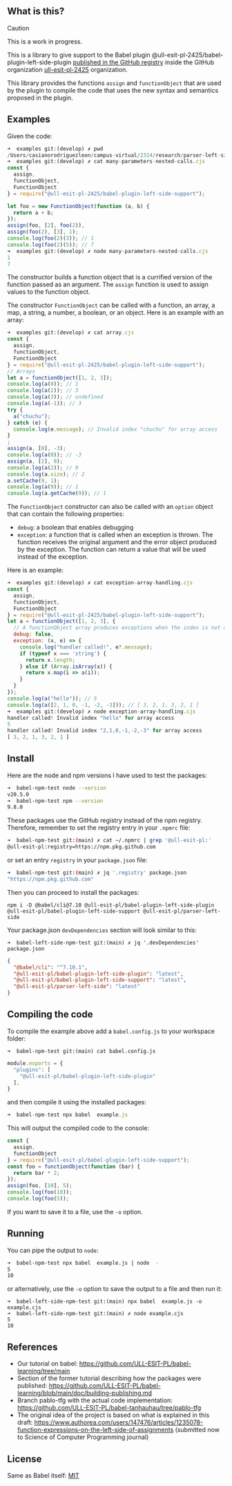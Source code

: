 
## What is this?

> [!CAUTION]
> This is a work in progress. 

This is a library to give support to the Babel plugin @ull-esit-pl-2425/babel-plugin-left-side-plugin
[published in the GitHub registry](https://github.com/orgs/ULL-ESIT-PL-2425/packages)  inside the GitHub organization [ull-esit-pl-2425](https://github.com/ULL-ESIT-PL-2425) organization. 

This library provides the functions `assign` and `functionObject` that are used by the plugin to compile the code that uses the new syntax and semantics proposed in the plugin.


## Examples

Given the code:

```js 
➜  examples git:(develop) ✗ pwd
/Users/casianorodriguezleon/campus-virtual/2324/research/parser-left-side-crguezl/packages/babel-plugin-left-side-support/examples
➜  examples git:(develop) ✗ cat many-parameters-nested-calls.cjs 
const {
  assign,
  functionObject,
  FunctionObject
} = require("@ull-esit-pl-2425/babel-plugin-left-side-support");

let foo = new FunctionObject(function (a, b) {
  return a + b;
});
assign(foo, [2], foo(2)), 
assign(foo(2), [3], 1); 
console.log(foo(2)(3)); // 1
console.log(foo(2)(5)); // 7
➜  examples git:(develop) ✗ node many-parameters-nested-calls.cjs
1
7
```

The constructor builds a function object that is a currified version of the function passed as an argument. The `assign` function is used to assign values to the function object. 

The constructor `FunctionObject` can be called with a function, an array, a map, a string, a number, a boolean, or an object. Here is an example with an array:

```js
➜  examples git:(develop) ✗ cat array.cjs 
const {
  assign,
  functionObject,
  FunctionObject
} = require("@ull-esit-pl-2425/babel-plugin-left-side-support");
// Arrays
let a = functionObject([1, 2, 3]); 
console.log(a(0)); // 1
console.log(a(2)); // 3
console.log(a(3)); // undefined
console.log(a(-1)); // 3
try {
  a("chuchu");
} catch (e) {
  console.log(e.message); // Invalid index "chuchu" for array access
}
; 
assign(a, [0], -3);
console.log(a(0)); // -3
assign(a, [2], 0);
console.log(a(2)); // 0
console.log(a.size); // 2
a.setCache(9, 1);
console.log(a(9)); // 1
console.log(a.getCache(9)); // 1
```

The `FunctionObject` constructor can also be called with an `option` object that can contain the following properties:

- `debug`: a boolean that enables debugging
- `exception`: a function that is called when an exception is thrown. The function receives the original argument  and the error object produced by the exception. 
The function can return a value that will be used instead of the exception.

Here is an example:

```js 
➜  examples git:(develop) ✗ cat exception-array-handling.cjs 
const {
  assign,
  functionObject,
  FunctionObject
} = require("@ull-esit-pl-2425/babel-plugin-left-side-support");
let a = functionObject([1, 2, 3], {
  // A functionObject array produces exceptions when the index is not a number
  debug: false,
  exception: (x, e) => {
    console.log("handler called!", e?.message);
    if (typeof x === 'string') {
      return x.length;
    } else if (Array.isArray(x)) {
      return x.map(i => a(i));
    }
  }
});
console.log(a("hello")); // 5
console.log(a([2, 1, 0, -1, -2, -3])); // [ 3, 2, 1, 3, 2, 1 ]
➜  examples git:(develop) ✗ node exception-array-handling.cjs 
handler called! Invalid index "hello" for array access
5
handler called! Invalid index "2,1,0,-1,-2,-3" for array access
[ 3, 2, 1, 3, 2, 1 ]
```

## Install

Here are the node and npm versions I have used to test the packages:

```bash
➜  babel-npm-test node --version
v20.5.0
➜  babel-npm-test npm --version
9.8.0
```

These packages use the GitHub registry instead of the npm registry. Therefore, remember
to set the registry entry in your `.npmrc` file:

```bash
➜  babel-npm-test git:(main) ✗ cat ~/.npmrc | grep '@ull-esit-pl:'
@ull-esit-pl:registry=https://npm.pkg.github.com
```

or set an entry `registry` in your `package.json` file:

```bash
➜  babel-npm-test git:(main) ✗ jq '.registry' package.json 
"https://npm.pkg.github.com"
```

Then you can proceed to install the packages:

```
npm i -D @babel/cli@7.10 @ull-esit-pl/babel-plugin-left-side-plugin @ull-esit-pl/babel-plugin-left-side-support @ull-esit-pl/parser-left-side 
```

Your package.json `devDependencies` section will look similar to this:

`➜  babel-left-side-npm-test git:(main) ✗ jq '.devDependencies' package.json`
```json
{
  "@babel/cli": "^7.10.1",
  "@ull-esit-pl/babel-plugin-left-side-plugin": "latest",
  "@ull-esit-pl/babel-plugin-left-side-support": "latest",
  "@ull-esit-pl/parser-left-side": "latest"
}
```


## Compiling the code

To compile the example above add a `babel.config.js` to your workspace folder:

`➜  babel-npm-test git:(main) cat babel.config.js`
```js
module.exports = {
  "plugins": [
    "@ull-esit-pl/babel-plugin-left-side-plugin"
  ],
}
```

and then compile it using the installed packages:

```js
➜  babel-npm-test npx babel  example.js
```
This will output the compiled code to the console:

```js                                                      
const {
  assign,
  functionObject
} = require("@ull-esit-pl/babel-plugin-left-side-support");
const foo = functionObject(function (bar) {
  return bar * 2;
});
assign(foo, [10], 5);
console.log(foo(10));
console.log(foo(5));
```

If you want to save it to a file, use the `-o` option.

## Running

You can pipe the output to `node`:

```bash
➜  babel-npm-test npx babel  example.js | node  -
5
10
```

or alternatively, use the `-o` option to save the output to a file and then run it:

```
➜  babel-left-side-npm-test git:(main) npx babel  example.js -o example.cjs
➜  babel-left-side-npm-test git:(main) ✗ node example.cjs 
5
10
```

## References

- Our tutorial on babel: https://github.com/ULL-ESIT-PL/babel-learning/tree/main
- Section of the former tutorial describing how the packages were published: https://github.com/ULL-ESIT-PL/babel-learning/blob/main/doc/building-publishing.md
- Branch pablo-tfg with the actual code implementation: https://github.com/ULL-ESIT-PL/babel-tanhauhau/tree/pablo-tfg
- The original idea of the project is based on what is explained in this draft: https://www.authorea.com/users/147476/articles/1235078-function-expressions-on-the-left-side-of-assignments (submitted now to Science of Computer Programming
 journal)

## License

Same as Babel itself: [MIT](LICENSE)
